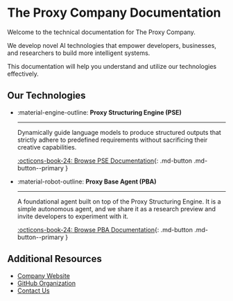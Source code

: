 # The Proxy Company Documentation

Welcome to the technical documentation for The Proxy Company.

We develop novel AI technologies that empower developers, businesses, and researchers to build more intelligent systems.

This documentation will help you understand and utilize our technologies effectively.

## Our Technologies

<div class="grid cards" markdown>

-   :material-engine-outline: __Proxy Structuring Engine (PSE)__

    ---
    Dynamically guide language models to produce structured outputs that strictly adhere to predefined requirements without sacrificing their creative capabilities.
    
    [:octicons-book-24: Browse PSE Documentation](/pse/){: .md-button .md-button--primary }

-   :material-robot-outline: __Proxy Base Agent (PBA)__

    ---
    A foundational agent built on top of the Proxy Structuring Engine. It is a simple autonomous agent, and we share it as a research preview and invite developers to experiment with it.

    [:octicons-book-24: Browse PBA Documentation](/pba/){: .md-button .md-button--primary }

</div>

## Additional Resources

- [Company Website](https://theproxycompany.com)
- [GitHub Organization](https://github.com/TheProxyCompany)
- [Contact Us](https://theproxycompany.com/contact)
